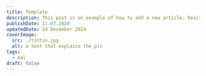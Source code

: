 ```yaml
---
title: Template
description: This post is an example of how to add a new article. Description 50-160 words
publishDate: 11.07.2024
updatedDate: 14 December 2024
coverImage:
  src: ./tintin.jpg
  alt: a text that explains the pic
tags:
  - mal
draft: false
---
```

